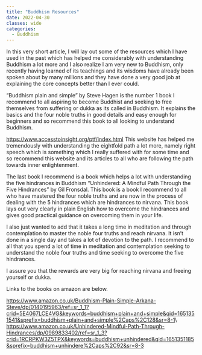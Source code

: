 ```yaml
---
title: "Buddhism Resources"
date: 2022-04-30
classes: wide
categories:
  - Buddhism
---
```


In this very short article, I will lay out some of the resources which I have used in the past which has helped me considerably with understanding Buddhism a lot more and I also realize I am very new to Buddhism, only recently having learned of its teachings and its wisdoms have already been spoken about by many millions and they have done a very good job at explaining the core concepts better than I ever could.

“Buddhism plain and simple” by Steve Hagen is the number 1 book I recommend to all aspiring to become Buddhist and seeking to free themselves from suffering or dukka as its called in Buddhism. It explains the basics and the four noble truths in good details and easy enough for beginners and so recommend this book to all looking to understand Buddhism.

<https://www.accesstoinsight.org/ptf/index.html> This website has helped me tremendously with understanding the eightfold path a lot more, namely right speech which is something which I really suffered with for some time and so recommend this website and its articles to all who are following the path towards inner enlightenment. 

The last book I recommend is a book which helps a lot with understanding the five hindrances in Buddhism “Unhindered: A Mindful Path Through the Five Hindrances” by Gil Fronsdal. This book is a book I recommend to all who have mastered the four noble truths and are now in the process of dealing with the 5 hindrances which are hindrances to nirvana. This book lays out very clearly in plain English how to overcome the hindrances and gives good practical guidance on overcoming them in your life.

I also just wanted to add that it takes a long time in meditation and through contemplation to master the noble four truths and reach nirvana. It isn’t done in a single day and takes a lot of devotion to the path. I recommend to all that you spend a lot of time in meditation and contemplation seeking to understand the noble four truths and time seeking to overcome the five hindrances. 

I assure you that the rewards are very big for reaching nirvana and freeing yourself or dukka.

Links to the books on amazon are below.

<https://www.amazon.co.uk/Buddhism-Plain-Simple-Arkana-Steve/dp/0140195963/ref=sr_1_1?crid=5E4067LCE4VG&keywords=buddhism+plain+and+simple&qid=1651351541&sprefix=buddhism+plain+and+simple%2Caps%2C128&sr=8-1>\\
<https://www.amazon.co.uk/Unhindered-Mindful-Path-Through-Hindrances/dp/0989833402/ref=sr_1_3?crid=1RCRPKW3Z5TPX&keywords=buddhism+unhindered&qid=1651351185&sprefix=buddhism+unhindere%2Caps%2C92&sr=8-3>

